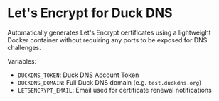 # Let's Encrypt for Duck DNS

Automatically generates Let's Encrypt certificates using a lightweight Docker container without requiring any ports to be exposed for DNS challenges.

Variables:
* `DUCKDNS_TOKEN`: Duck DNS Account Token
* `DUCKDNS_DOMAIN`: Full Duck DNS domain (e.g. `test.duckdns.org`)
* `LETSENCRYPT_EMAIL`: Email used for certificate renewal notifications
